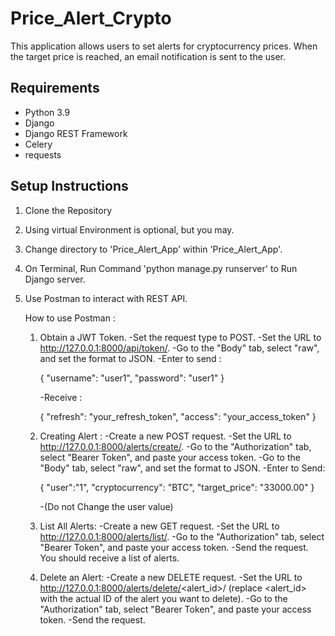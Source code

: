 # Price_Alert_Crypto
This application allows users to set alerts for cryptocurrency prices. When the target price is reached, an email notification is sent to the user.

## Requirements

- Python 3.9
- Django
- Django REST Framework
- Celery
- requests

## Setup Instructions

1. Clone the Repository

2. Using virtual Environment is optional, but you may.

3. Change directory to 'Price_Alert_App' within 'Price_Alert_App'.

4. On Terminal, Run Command 'python manage.py runserver' to Run Django server.

5. Use Postman to interact with REST API.

   How to use Postman :

   1. Obtain a JWT Token.
      -Set the request type to POST.
      -Set the URL to http://127.0.0.1:8000/api/token/.
      -Go to the "Body" tab, select "raw", and set the format to JSON.
      -Enter to send :

      {
          "username": "user1",
          "password": "user1"
      }

      -Receive :

      {
          "refresh": "your_refresh_token",
          "access": "your_access_token"
      }

      
   2. Creating Alert :
      -Create a new POST request.
      -Set the URL to http://127.0.0.1:8000/alerts/create/.
      -Go to the "Authorization" tab, select "Bearer Token", and paste your access token.
      -Go to the "Body" tab, select "raw", and set the format to JSON.
      -Enter to Send:

      {
        "user":"1",
        "cryptocurrency": "BTC",
        "target_price": "33000.00"
      }

      -(Do not Change the user value)

   3. List All Alerts:
      -Create a new GET request.
      -Set the URL to http://127.0.0.1:8000/alerts/list/.
      -Go to the "Authorization" tab, select "Bearer Token", and paste your access token.
      -Send the request. You should receive a list of alerts.

   4. Delete an Alert:
      -Create a new DELETE request.
      -Set the URL to http://127.0.0.1:8000/alerts/delete/<alert_id>/ (replace <alert_id> with the actual ID of the alert you want to delete).
      -Go to the "Authorization" tab, select "Bearer Token", and paste your access token.
      -Send the request. 

      
   
